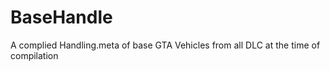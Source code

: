# BaseHandle
A complied Handling.meta of base GTA Vehicles from all DLC at the time of compilation 
